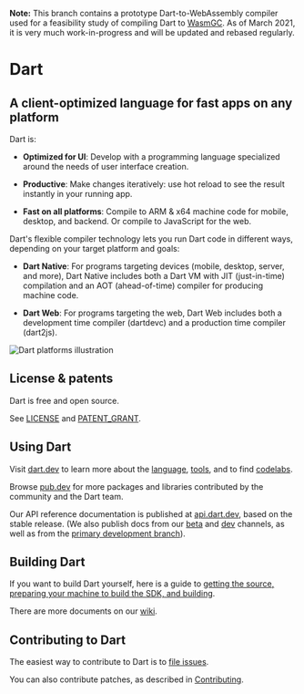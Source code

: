 **Note:** This branch contains a prototype Dart-to-WebAssembly compiler used for a feasibility study of
compiling Dart to [WasmGC](https://github.com/WebAssembly/gc). As of March 2021, it is very much
work-in-progress and will be updated and rebased regularly.

# Dart

## A client-optimized language for fast apps on any platform

Dart is:

  * **Optimized for UI**:
  Develop with a programming language specialized around the needs of user interface creation.
  
  * **Productive**:
  Make changes iteratively: use hot reload to see the result instantly in your running app.
  
  * **Fast on all platforms**:
  Compile to ARM & x64 machine code for mobile, desktop, and backend. Or compile to JavaScript for the web.

Dart's flexible compiler technology lets you run Dart code in different ways,
depending on your target platform and goals:

  * **Dart Native**: For programs targeting devices (mobile, desktop, server, and more),
  Dart Native includes both a Dart VM with JIT (just-in-time) compilation and an
  AOT (ahead-of-time) compiler for producing machine code.
  
  * **Dart Web**: For programs targeting the web, Dart Web includes both a development time
  compiler (dartdevc) and a production time compiler (dart2js).  

![Dart platforms illustration](docs/assets/Dart-platforms.svg)

## License & patents

Dart is free and open source.

See [LICENSE][license] and [PATENT_GRANT][patent_grant].

## Using Dart

Visit [dart.dev][website] to learn more about the
[language][lang], [tools][tools], and to find
[codelabs][codelabs].

Browse [pub.dev][pubsite] for more packages and libraries contributed
by the community and the Dart team.

Our API reference documentation is published at [api.dart.dev](https://api.dart.dev),
based on the stable release. (We also publish docs from our 
[beta](https://api.dart.dev/beta) and [dev](https://api.dart.dev/dev) channels,
as well as from the [primary development branch](https://api.dart.dev/be)).

## Building Dart

If you want to build Dart yourself, here is a guide to
[getting the source, preparing your machine to build the SDK, and
building](https://github.com/dart-lang/sdk/wiki/Building).

There are more documents on our [wiki](https://github.com/dart-lang/sdk/wiki).

## Contributing to Dart

The easiest way to contribute to Dart is to [file issues][dartbug].

You can also contribute patches, as described in [Contributing][contrib].

[website]: https://dart.dev
[license]: https://github.com/dart-lang/sdk/blob/master/LICENSE
[repo]: https://github.com/dart-lang/sdk
[lang]: https://dart.dev/guides/language/language-tour
[tools]: https://dart.dev/tools
[codelabs]: https://dart.dev/codelabs
[dartbug]: http://dartbug.com
[contrib]: https://github.com/dart-lang/sdk/blob/master/CONTRIBUTING.md
[pubsite]: https://pub.dev
[patent_grant]: https://github.com/dart-lang/sdk/blob/master/PATENT_GRANT
